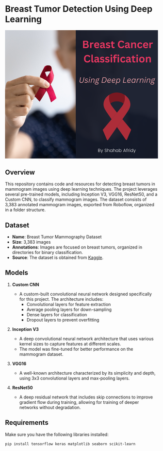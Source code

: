 # Breast Tumor Detection Using Deep Learning
<img src="Breast Cancer.png" width="600" />

## Overview

This repository contains code and resources for detecting breast tumors in mammogram images using deep learning techniques. The project leverages several pre-trained models, including Inception V3, VGG16, ResNet50, and a Custom CNN, to classify mammogram images. The dataset consists of 3,383 annotated mammogram images, exported from Roboflow, organized in a folder structure.

## Dataset

- **Name**: Breast Tumor Mammography Dataset
- **Size**: 3,383 images
- **Annotations**: Images are focused on breast tumors, organized in directories for binary classification.
- **Source**: The dataset is obtained from [Kaggle](https://www.kaggle.com/datasets/hayder17/breast-cancer-detection/data).

## Models

1. **Custom CNN**
   - A custom-built convolutional neural network designed specifically for this project. The architecture includes:
     - Convolutional layers for feature extraction
     - Average pooling layers for down-sampling
     - Dense layers for classification
     - Dropout layers to prevent overfitting

2. **Inception V3**
   - A deep convolutional neural network architecture that uses various kernel sizes to capture features at different scales.
   - The model was fine-tuned for better performance on the mammogram dataset.

3. **VGG16**
   - A well-known architecture characterized by its simplicity and depth, using 3x3 convolutional layers and max-pooling layers.

4. **ResNet50**
   - A deep residual network that includes skip connections to improve gradient flow during training, allowing for training of deeper networks without degradation.

## Requirements

Make sure you have the following libraries installed:

```bash
pip install tensorflow keras matplotlib seaborn scikit-learn

